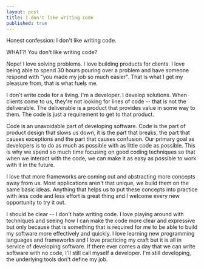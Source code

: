```yaml
---
layout: post
title: I don't like writing code
published: true
---
```


Honest confession: I don't like writing code.

WHAT?! You don't like writing code?

Nope! I love solving problems. I love building products for clients. I love
being able to spend 30 hours pouring over a problem and have someone respond
with "you made my job so much easier". That is what I get my pleasure from,
that is what fuels me.

I don't write code for a living. I'm a developer. I develop solutions. When
clients come to us, they're not looking for lines of code -- that is not the
deliverable. The deliverable is a product that provides value in some way to
them. The code is just a requirement to get to that product.

Code is an unavoidable part of developing software. Code is the part of product
design that slows us down, it is the part that breaks, the part that causes
exceptions and the part that causes confusion. Our primary goal as developers is
to do as much as possible with as little code as possible. This is why we spend
so much time focusing on good coding techniques so that when we interact with
the code, we can make it as easy as possible to work with it in the future.

I love that more frameworks are coming out and abstracting more concepts away
from us. Most applications aren't that unique, we build them on the same basic
ideas. Anything that helps us to put these concepts into practice with less code
and less effort is great thing and I welcome every new opportunity to try it
out.

I should be clear -- I don't hate writing code. I love playing around with
techniques and seeing how I can make the code more clear and expressive but only
because that is something that is required for me to be able to build my
software more effectively and quickly. I love learning new programming languages
and frameworks and I love practicing my craft but it is all in service of
developing software. If there ever comes a day that we can write software with
no code, I'll still call myself a developer. I'm still developing, the
underlying tools don't define my job.
